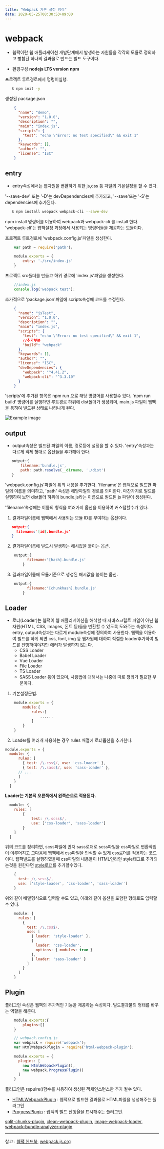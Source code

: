 ```yaml
---
title: "Webpack 기본 설정 정리"
date: 2020-05-25T00:30:53+09:00
---
```


# webpack
* 웹팩이란 웹 애플리케이션 개발단계에서 발생하는 자원들을 각각의 모듈로 정의하고 병합된 하나의 결과물로 만드는 빌드 도구이다.

* 환경구성
    **nodejs LTS version**
    **npm**

프로젝트 루트경로에서 명령어실행.
```bash
   $ npm init -y
```
생성된 package.json
```json
    {
      "name": "demo",
      "version": "1.0.0",
      "description": "",
      "main": "index.js",
      "scripts": {
        "test": "echo \"Error: no test specified\" && exit 1"
      },
      "keywords": [],
      "author": "",
      "license": "ISC"
    }
```

## entry 
* entry속성에서는 웹자원을 변환하기 위한 js,css 등 파일의 기본설정을 할 수 있다.

'--save-dev' 또는 '-D'는 devDependencies에 추가되고, '--save'또는 '-S'는 dependencies에 추가된다.
```bash
   $ npm install webpack webpack-cli --save-dev
```

npm install 명령어를 이용하여 webpack과 webpack-cli 를 install 한다.
'webpack-cli'는 웹팩설정 과정에서 사용되는 명령어들을 제공하는 모듈이다.

프로젝트 루트경로에 'webpack.config.js'파일을 생성한다.
```javascript
    var path = require('path');
    
    module.exports = {
        entry: './src/index.js'
    }
```

프로젝트 src폴더를 만들고 하위 경로에 'index.js'파일을 생성한다.
```javascript
    //index.js
    console.log('webpack test');
```

추가적으로 'package.json'파일에 scripts속성에 코드를 수정한다.
```json
    {
      "name": "jsTest",
      "version": "1.0.0",
      "description": "",
      "main": "index.js",
      "scripts": {
        "test": "echo \"Error: no test specified\" && exit 1",
        //추가부분
        "build": "webpack"
      },
      "keywords": [],
      "author": "",
      "license": "ISC",
      "devDependencies": {
        "webpack": "^4.41.2",
        "webpack-cli": "^3.3.10"
      }
    }
```
'scripts'에 추가된 항목은 npm run 으로 해당 명령어를 사용할수 있다.
'npm run build' 명령어를 실행하면 루트경로 하위에 dist폴더가 생성되며, main.js 파일이 웹팩을 통하여 빌드된 상태로 나타나게 된다.
 
 ![Example image](/images/webpackdir.png)
 
 ## output
 * output속성은 빌드된 파일의 이름, 경로등에 설정을 할 수 있다.
   'entry'속성과는 다르게 객체 형대로 옵션들을 추가해야 한다.
 
 ```javascript
    output:{
        filename:'bundle.js',
        path: path.resolve(__dirname, './dist')
    }
```
'webpack.config.js'파일에 위의 내용을 추가한다.
 'filename'은 웹팩으로 빌드한 파일의 이름을 의미하고, 'path' 속성은 해당파일의 경로를 의미한다.
 마찬가지로 빌드를 실행하여 보면 dist폴더 하위에 bundle.js라는 이름으로 빌드된 js 파일이 생성된다.
 
 'filename'속성에는 이름의 형식을 여러가지 옵션을 이용하여 커스텀할수가 있다.
1. 결과파일이름에 웹팩에서 사용되는 모듈 ID를 부여하는 옵션이다. 
 ```json
    output:{
      filename:'[id].bundle.js'
    } 
```
2. 결과파일이름에 빌드시 발생하는 해시값을 붙이는 옵션.
```javascript
    output:{
          filename:'[hash].bundle.js'
        }
```
3. 결과파일이름에 모듈기준으로 생성된 해시값을 붙이는 옵션.
```javascript
    output:{
          filename:'[chunkhash].bundle.js'
        }
```

## Loader
* 로더(Loader)는 웹팩이 웹 애플리케이션을 해석할 때 자바스크립트 파일이 아닌 웹 자원(HTML, CSS, Images, 폰트 등)들을 변환할 수 있도록 도와주는 속성이다.
  entry, output속성과는 다르게 module속성에 정의하여 사용한다.
  웹팩을 이용하여 빌드를 하게 되면 css, font, img 등 웹자원에 대하여 적절한 loader추가하여 빌드를 진행하여야지만 에러가 발생하지 않는다.
  * CSS Loader
  * Babel Loader
  * Vue Loader
  * File Loader
  * TS Loader
  * SASS Loader
  등이 있으며, 사용법에 대해서는 나중에 따로 정리가 필요한 부분이다.
  
1. 기본설정문법.
```javascript
    module.exports = {
        module:{
            rules:[
                ......
            ]   
        }       
    }       
```

2. Loader를 여러개 사용하는 경우 rules 배열에 로더옵션을 추가한다.
```javascript
module.exports = {
  module: {
      rules: [
        { test: /\.css$/, use: 'css-loader' },
        { test: /\.sass$/, use: 'sass-loader' },
      // ...
      ]
    }
  }
```
**Loader는 기본적 오른쪽에서 왼쪽순으로 적용된다.**

```javascript
  module: {
    rules: [
        {
            test: /\.scss$/,
            use: ['css-loader', 'sass-loader']
        }
    ]
  }
```
위의 코드를 정리하면, scss파일에 먼저 sass로더로 scss파일을 css파일로 변환작업이 이루어지고 그다음에 웹팩에서 css파일을
인식할 수 있게 css로더를 적용하는 코드이다.
웹팩빌드를 실행하였을때 css파일의 내용들이 HTML인라인 style태그로 추가되는것을 원한다면 [style로더](https://webpack.js.org/loaders/style-loader/)를 추가할수있다.

```javascript
    {
      test: /\.scss$/,
      use: ['style-loader', 'css-loader', 'sass-loader']
    }
```

위와 같이 배열형식으로 입력할 수도 있고, 아래와 같이 옵션을 포함한 형태로도 입력할 수 있다.

```javascript
    module: {
      rules: [
        {
          test: /\.css$/,
          use: [
            { loader: 'style-loader' },
            {
              loader: 'css-loader',
              options: { modules: true }
            },
            { loader: 'sass-loader' }
          ]
        }
      ]
    }
```

## Plugin
플러그인 속성은 웹팩의 추가적인 기능을 제공하는 속성이다. 빌드결과물의 형태를 바꾸는 역할을 해준다.
```javascript
    module.exports:{
        plugins:[]
    }
```
```javascript
    // webpack.config.js
    var webpack = require('webpack');
    var HtmlWebpackPlugin = require('html-webpack-plugin');
    
    module.exports = {
      plugins: [
        new HtmlWebpackPlugin(),
        new webpack.ProgressPlugin()
      ]
    }
```
플러그인은 repuire()함수를 사용하여 생성된 객체인스턴스만 추가 될수 있다.

* [HTMLWebpackPlugin](https://webpack.js.org/plugins/html-webpack-plugin/) : 웹팩으로 빌드한 결과물로 HTML파일을 생성해주는 플러그인
* [ProgressPlugin](https://webpack.js.org/plugins/progress-plugin/#root) : 웹팩의 빌드 진행율을 표시해주는 플러그인.

[split-chunks-plugin](https://webpack.js.org/plugins/split-chunks-plugin/), [clean-webpack-plugin](https://www.npmjs.com/package/clean-webpack-plugin), [image-webpack-loader](https://github.com/tcoopman/image-webpack-loader), [webpack-bundle-analyzer-plugin](https://github.com/webpack-contrib/webpack-bundle-analyzer)

---
참고 : [웹팩 핸드북](https://joshua1988.github.io/webpack-guide/), [webpack.js.org](https://webpack.js.org/)

 


